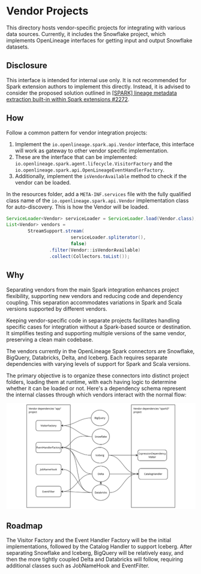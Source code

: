 # Vendor Projects

This directory hosts vendor-specific projects for integrating with various data sources.
Currently, it includes the Snowflake project, which implements OpenLineage interfaces for getting input and output Snowflake datasets.

## Disclosure

This interface is intended for internal use only. It is not recommended for Spark extension authors to implement this directly.
Instead, it is advised to consider the proposed solution outlined in [[SPARK] lineage metadata extraction built-in within Spark extensions #2272](https://github.com/OpenLineage/OpenLineage/pull/2272).

## How
Follow a common pattern for vendor integration projects:
1. Implement the `io.openlineage.spark.api.Vendor` interface, this interface will work as gateway to other vendor specific implementation.
2. These are the interface that can be implemented: `io.openlineage.spark.agent.lifecycle.VisitorFactory` and the `io.openlineage.spark.api.OpenLineageEventHandlerFactory`.
3. Additionally, implement the `isVendorAvailable` method to check if the vendor can be loaded.

In the resources folder, add a `META-INF.services` file with the fully qualified class name of the `io.openlineage.spark.api.Vendor` implementation class for auto-discovery.
This is how the Vendor will be loaded.
```java
ServiceLoader<Vendor> serviceLoader = ServiceLoader.load(Vendor.class);
List<Vendor> vendors =
        StreamSupport.stream(
                        serviceLoader.spliterator(),
                        false)
                .filter(Vendor::isVendorAvailable)
                .collect(Collectors.toList());
```

## Why
Separating vendors from the main Spark integration enhances project flexibility,
supporting new vendors and reducing code and dependency coupling.
This separation accommodates variations in Spark and Scala versions supported by different vendors.

Keeping vendor-specific code in separate projects facilitates handling specific cases for integration without a Spark-based source or destination.
It simplifies testing and supporting multiple versions of the same vendor, preserving a clean main codebase.

The vendors currently in the OpenLineage Spark connectors are Snowflake, BigQuery, Databricks, Delta, and Iceberg.
Each requires separate dependencies with varying levels of support for Spark and Scala versions.

The primary objective is to organize these connectors into distinct project folders, loading them at runtime,
with each having logic to determine whether it can be loaded or not.
Here's a dependency schema represent the internal classes through which vendors interact with the normal flow:

![dependency_schema.png](docs%2Fassets%2Fdependency_schema.png)

## Roadmap
The Visitor Factory and the Event Handler Factory will be the initial implementations,
followed by the Catalog Handler to support Iceberg.
After separating Snowflake and Iceberg, BigQuery will be relatively easy,
and then the more tightly coupled Delta and Databricks will follow,
requiring additional classes such as JobNameHook and EventFilter.